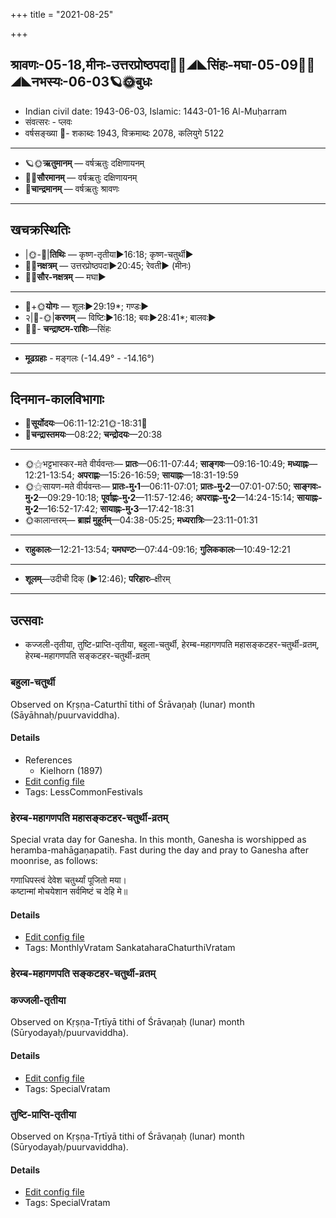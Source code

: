 +++
title = "2021-08-25"

+++
## श्रावणः-05-18,मीनः-उत्तरप्रोष्ठपदा🌛🌌◢◣सिंहः-मघा-05-09🌌🌞◢◣नभस्यः-06-03🪐🌞बुधः
- Indian civil date: 1943-06-03, Islamic: 1443-01-16 Al-Muḥarram
- संवत्सरः - प्लवः
- वर्षसङ्ख्या 🌛- शकाब्दः 1943, विक्रमाब्दः 2078, कलियुगे 5122
___________________
- 🪐🌞**ऋतुमानम्** — वर्षऋतुः दक्षिणायनम्
- 🌌🌞**सौरमानम्** — वर्षऋतुः दक्षिणायनम्
- 🌛**चान्द्रमानम्** — वर्षऋतुः श्रावणः
___________________


## खचक्रस्थितिः
- |🌞-🌛|**तिथिः** — कृष्ण-तृतीया►16:18; कृष्ण-चतुर्थी►  
- 🌌🌛**नक्षत्रम्** — उत्तरप्रोष्ठपदा►20:45; रेवती► (मीनः)  
- 🌌🌞**सौर-नक्षत्रम्** — मघा►  
___________________
- 🌛+🌞**योगः** — शूलः►29:19*; गण्डः►  
- २|🌛-🌞|**करणम्** — विष्टिः►16:18; बवः►28:41*; बालवः►  
- 🌌🌛- **चन्द्राष्टम-राशिः**—सिंहः  
___________________
- **मूढग्रहाः** - मङ्गलः (-14.49° - -14.16°)
___________________


## दिनमान-कालविभागाः
- 🌅**सूर्योदयः**—06:11-12:21🌞️-18:31🌇  
- 🌛**चन्द्रास्तमयः**—08:22; **चन्द्रोदयः**—20:38  
___________________
- 🌞⚝भट्टभास्कर-मते वीर्यवन्तः— **प्रातः**—06:11-07:44; **साङ्गवः**—09:16-10:49; **मध्याह्नः**—12:21-13:54; **अपराह्णः**—15:26-16:59; **सायाह्नः**—18:31-19:59  
- 🌞⚝सायण-मते वीर्यवन्तः— **प्रातः-मु॰1**—06:11-07:01; **प्रातः-मु॰2**—07:01-07:50; **साङ्गवः-मु॰2**—09:29-10:18; **पूर्वाह्णः-मु॰2**—11:57-12:46; **अपराह्णः-मु॰2**—14:24-15:14; **सायाह्नः-मु॰2**—16:52-17:42; **सायाह्नः-मु॰3**—17:42-18:31  
- 🌞कालान्तरम्— **ब्राह्मं मुहूर्तम्**—04:38-05:25; **मध्यरात्रिः**—23:11-01:31  
___________________
- **राहुकालः**—12:21-13:54; **यमघण्टः**—07:44-09:16; **गुलिककालः**—10:49-12:21  
___________________
- **शूलम्**—उदीची दिक् (►12:46); **परिहारः**–क्षीरम्  
___________________

## उत्सवाः
- कज्जली-तृतीया, तुष्टि-प्राप्ति-तृतीया, बहुला-चतुर्थी, हेरम्ब-महागणपति महासङ्कटहर-चतुर्थी-व्रतम्, हेरम्ब-महागणपति सङ्कटहर-चतुर्थी-व्रतम्
### बहुला-चतुर्थी

Observed on Kṛṣṇa-Caturthī tithi of Śrāvaṇaḥ (lunar) month (Sāyāhnaḥ/puurvaviddha). 

#### Details
- References
  - Kielhorn (1897)
- [Edit config file](https://github.com/jyotisham/adyatithi/tree/master/devatA/shakti/lunar_month/tithi/05/19/bahulA~caturthI.toml)
- Tags: LessCommonFestivals


### हेरम्ब-महागणपति महासङ्कटहर-चतुर्थी-व्रतम्

Special vrata day for Ganesha. In this month, Ganesha is worshipped as heramba-mahāgaṇapatiḥ. Fast during the day and pray to Ganesha after moonrise, as follows:

गणाधिपस्त्वं देवेश चतुर्थ्यां पूजितो मया।  
कष्टान्मां मोचयेशान सर्वमिष्टं च देहि मे॥



#### Details
- [Edit config file](https://github.com/jyotisham/adyatithi/tree/master/devatA/gaNapati/description_only/hEramba-mahAgaNapati%20mahAsaGkaTahara-caturthI-vratam.toml)
- Tags: MonthlyVratam SankataharaChaturthiVratam


### हेरम्ब-महागणपति सङ्कटहर-चतुर्थी-व्रतम्
### कज्जली-तृतीया

Observed on Kṛṣṇa-Tṛtīyā tithi of Śrāvaṇaḥ (lunar) month (Sūryodayaḥ/puurvaviddha). 

#### Details
- [Edit config file](https://github.com/jyotisham/adyatithi/tree/master/general/lunar_month/tithi/05/18/kajjalI~tRtIyA.toml)
- Tags: SpecialVratam


### तुष्टि-प्राप्ति-तृतीया

Observed on Kṛṣṇa-Tṛtīyā tithi of Śrāvaṇaḥ (lunar) month (Sūryodayaḥ/puurvaviddha). 

#### Details
- [Edit config file](https://github.com/jyotisham/adyatithi/tree/master/devatA/vaiShNava/lunar_month/tithi/05/18/tuSTi-prApti-tRtIyA.toml)
- Tags: SpecialVratam


